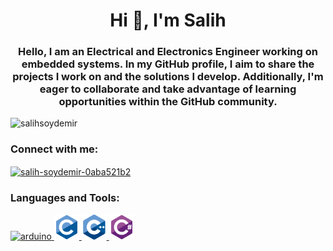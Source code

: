<h1 align="center">Hi 👋, I'm Salih</h1>
<h3 align="center">Hello, I am an Electrical and Electronics Engineer working on embedded systems. In my GitHub profile, I aim to share the projects I work on and the solutions I develop. Additionally, I'm eager to collaborate and take advantage of learning opportunities within the GitHub community.</h3>

<p align="left"> <img src="https://komarev.com/ghpvc/?username=salihsoydemir&label=Profile%20views&color=0e75b6&style=flat" alt="salihsoydemir" /> </p>

<h3 align="left">Connect with me:</h3>
<p align="left">
<a href="https://linkedin.com/in/salih-soydemir-0aba521b2" target="blank"><img align="center" src="https://raw.githubusercontent.com/rahuldkjain/github-profile-readme-generator/master/src/images/icons/Social/linked-in-alt.svg" alt="salih-soydemir-0aba521b2" height="30" width="40" /></a>
</p>

<h3 align="left">Languages and Tools:</h3>
<p align="left"> <a href="https://www.arduino.cc/" target="_blank" rel="noreferrer"> <img src="https://cdn.worldvectorlogo.com/logos/arduino-1.svg" alt="arduino" width="40" height="40"/> </a> <a href="https://www.cprogramming.com/" target="_blank" rel="noreferrer"> <img src="https://raw.githubusercontent.com/devicons/devicon/master/icons/c/c-original.svg" alt="c" width="40" height="40"/> </a> <a href="https://www.w3schools.com/cpp/" target="_blank" rel="noreferrer"> <img src="https://raw.githubusercontent.com/devicons/devicon/master/icons/cplusplus/cplusplus-original.svg" alt="cplusplus" width="40" height="40"/> </a> <a href="https://www.w3schools.com/cs/" target="_blank" rel="noreferrer"> <img src="https://raw.githubusercontent.com/devicons/devicon/master/icons/csharp/csharp-original.svg" alt="csharp" width="40" height="40"/> </a> </p>
